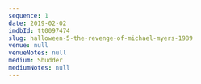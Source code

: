 ```yaml
---
sequence: 1
date: 2019-02-02
imdbId: tt0097474
slug: halloween-5-the-revenge-of-michael-myers-1989
venue: null
venueNotes: null
medium: Shudder
mediumNotes: null
---
```


